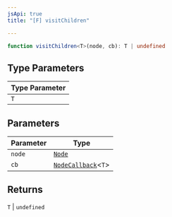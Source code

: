 ```yaml
---
jsApi: true
title: "[F] visitChildren"

---
```

```ts
function visitChildren<T>(node, cb): T | undefined
```

## Type Parameters

| Type Parameter |
| ------ |
| `T` |

## Parameters

| Parameter | Type |
| ------ | ------ |
| `node` | [`Node`](../type-aliases/Node.md) |
| `cb` | [`NodeCallback`](../type-aliases/NodeCallback.md)<`T`\> |

## Returns

`T` \| `undefined`
